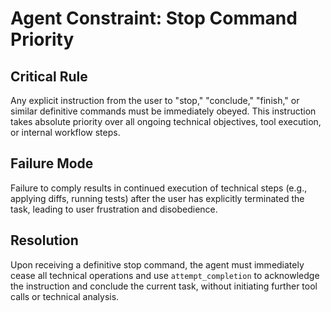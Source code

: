 # Agent Constraint: Stop Command Priority

## Critical Rule
Any explicit instruction from the user to "stop," "conclude," "finish," or similar definitive commands must be immediately obeyed. This instruction takes absolute priority over all ongoing technical objectives, tool execution, or internal workflow steps.

## Failure Mode
Failure to comply results in continued execution of technical steps (e.g., applying diffs, running tests) after the user has explicitly terminated the task, leading to user frustration and disobedience.

## Resolution
Upon receiving a definitive stop command, the agent must immediately cease all technical operations and use `attempt_completion` to acknowledge the instruction and conclude the current task, without initiating further tool calls or technical analysis.